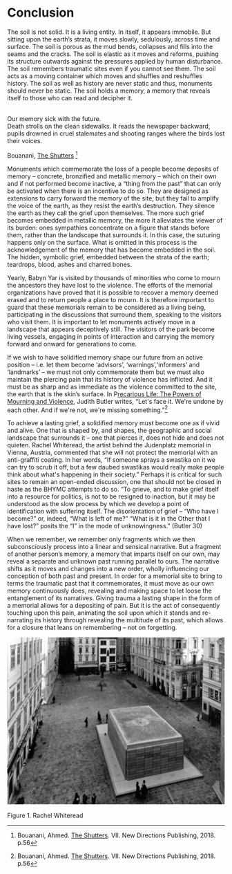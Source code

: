 <div class="half-height">

# Conclusion

</div>

The soil is not solid. It is a living entity. In itself, it appears immobile. But sitting upon the earth’s strata, it moves slowly, sedulously, across time and surface. The soil is porous as the mud bends, collapses and fills into the seams and the cracks. The soil is elastic as it moves and reforms, pushing its structure outwards against the pressures applied by human disturbance. The soil remembers traumatic sites even if you cannot see them. The soil acts as a moving container which moves and shuffles and reshuffles history. The soil as well as history are never static and thus, monuments should never be static. The soil holds a memory, a memory that reveals itself to those who can read and decipher it.
<div class="quote">

<br>Our memory sick with the future.
<br>Death strolls on the clean sidewalks. It reads the newspaper backward,
<br>pupils drowned in cruel stalemates and shooting ranges where the birds lost their voices.
<br>

Bouanani, <u>The Shutters</u> [^34]
</div>

Monuments which commemorate the loss of a people become deposits of memory – concrete, bronzified and metallic memory – which on their own and if not performed become inactive, a “thing from the past” that can only be activated when there is an incentive to do so. They are designed as extensions to carry forward the memory of the site, but they fail to amplify the voice of the earth, as they resist the earth’s destruction. They silence the earth as they call the grief upon themselves. The more such grief becomes embedded in metallic memory, the more it alleviates the viewer of its burden: ones sympathies concentrate on a figure that stands before them, rather than the landscape that surrounds it. In this case, the suturing happens only on the surface. What is omitted in this process is the acknowledgement of the memory that has become embedded in the soil. The hidden, symbolic grief, embedded between the strata of the earth; teardrops, blood, ashes and charred bones.  

Yearly, Babyn Yar is visited by thousands of minorities who come to mourn the ancestors they have lost to the violence. The efforts of the memorial organizations have proved that it is possible to recover a memory deemed erased and to return people a place to mourn. It is therefore important to guard that these memorials remain to be considered as a living being, participating in the discussions that surround them, speaking to the visitors who visit them. It is important to let monuments actively move in a landscape that appears deceptively still. The visitors of the park become living vessels, engaging in points of interaction and carrying the memory forward and onward for generations to come. 

If we wish to have solidified memory shape our future from an active position – i.e. let them become ‘advisors’, ‘warnings’,‘informers’ and ‘landmarks’ – we must not only commemorate them but we must also maintain the piercing pain that its history of violence has inflicted. And it must be as sharp and as immediate as the violence committed to the site, the earth that is the skin’s surface. In P<u>recarious Life: The Powers of Mourning and Violence</u>, Judith Butler writes, “Let's face it. We're undone by each other. And if we're not, we're missing something.”[^34]

To achieve a lasting grief, a solidified memory must become one as if vivid and alive. One that is shaped by, and shapes, the geographic and social landscape that surrounds it – one that pierces it, does not hide and does not quieten. Rachel Whiteread, the artist behind the Judenplatz memorial in Vienna, Austria, commented that she will not protect the memorial with an anti-graffiti coating. In her words, “If someone sprays a swastika on it we can try to scrub it off, but a few daubed swastikas would really make people think about what's happening in their society.” Perhaps it is critical for such sites to remain an open-ended discussion, one that should not be closed in haste as the BHYMC attempts to do so. “To grieve, and to make grief itself into a resource for politics, is not to be resigned to inaction, but it may be understood as the slow process by which we develop a point of identification with suffering itself. The disorientation of grief – “Who have I become?” or, indeed, “What is left of me?” “What is it in the Other that I have lost?” posits the “I” in the mode of unknowingness.” (Butler 30)

When we remember, we remember only fragments which we then subconsciously process into a linear and sensical narrative. But a fragment of another person’s memory, a memory that imparts itself on our own, may reveal a separate and unknown past running parallel to ours. The narrative shifts as it moves and changes into a new order, wholly influencing our conception of both past and present. In order for a memorial site to bring to terms the traumatic past that it commemorates, it must move as our own memory continuously does, revealing and making space to let loose the entanglement of its narratives. Giving trauma a lasting shape in the form of a memorial allows for a depositing of pain. But it is the act of consequently touching upon this pain, animating the soil upon which it stands and re-narrating its history through revealing the multitude of its past, which allows for a closure that leans on remembering – not on forgetting. 

<div class="img-container">
<img class="align-self" src="content/images/05-rachel-whiteread-1.jpg">
          <div class="img-caption">
          
 Figure 1. Rachel Whiteread
</div>          
</div>

[^34]: Bouanani, Ahmed. <u>The Shutters</u>. VII. New Directions Publishing, 2018. p.56
[^35]: Butler, Judith. <u>Precarious Life: The Powers of Mourning and Violence</u>. London New York: Verso, 2020. Print. p.23
